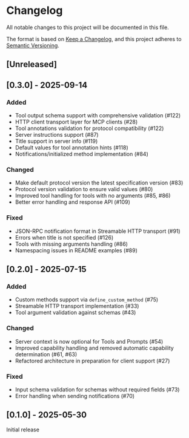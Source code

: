 # Changelog

All notable changes to this project will be documented in this file.

The format is based on [Keep a Changelog](https://keepachangelog.com/en/1.1.0/),
and this project adheres to [Semantic Versioning](https://semver.org/spec/v2.0.0.html).

## [Unreleased]

## [0.3.0] - 2025-09-14

### Added

- Tool output schema support with comprehensive validation (#122)
- HTTP client transport layer for MCP clients (#28)
- Tool annotations validation for protocol compatibility (#122)
- Server instructions support (#87)
- Title support in server info (#119)
- Default values for tool annotation hints (#118)
- Notifications/initialized method implementation (#84)

### Changed

- Make default protocol version the latest specification version (#83)
- Protocol version validation to ensure valid values (#80)
- Improved tool handling for tools with no arguments (#85, #86)
- Better error handling and response API (#109)

### Fixed

- JSON-RPC notification format in Streamable HTTP transport (#91)
- Errors when title is not specified (#126)
- Tools with missing arguments handling (#86)
- Namespacing issues in README examples (#89)

## [0.2.0] - 2025-07-15

### Added

- Custom methods support via `define_custom_method` (#75)
- Streamable HTTP transport implementation (#33)
- Tool argument validation against schemas (#43)

### Changed

- Server context is now optional for Tools and Prompts (#54)
- Improved capability handling and removed automatic capability determination (#61, #63)
- Refactored architecture in preparation for client support (#27)

### Fixed

- Input schema validation for schemas without required fields (#73)
- Error handling when sending notifications (#70)

## [0.1.0] - 2025-05-30

Initial release
